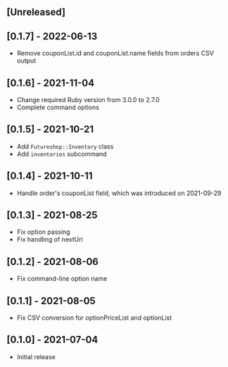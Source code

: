 ## [Unreleased]

## [0.1.7] - 2022-06-13

- Remove couponList.id and couponList.name fields from orders CSV output

## [0.1.6] - 2021-11-04

- Change required Ruby version from 3.0.0 to 2.7.0
- Complete command options

## [0.1.5] - 2021-10-21

- Add `Futureshop::Inventory` class
- Add `inventories` subcommand

## [0.1.4] - 2021-10-11

- Handle order's couponList field, which was introduced on 2021-09-29

## [0.1.3] - 2021-08-25

- Fix option passing
- Fix handling of nextUrl

## [0.1.2] - 2021-08-06

- Fix command-line option name

## [0.1.1] - 2021-08-05

- Fix CSV conversion for optionPriceList and optionList

## [0.1.0] - 2021-07-04

- Initial release
